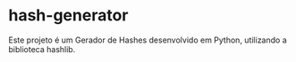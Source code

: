 # hash-generator
Este projeto é um Gerador de Hashes desenvolvido em Python, utilizando a biblioteca hashlib. 
